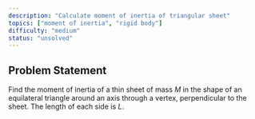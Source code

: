 ```yaml
---
description: "Calculate moment of inertia of triangular sheet"
topics: ["moment of inertia", "rigid body"]
difficulty: "medium"
status: "unsolved"
---
```


## Problem Statement
Find the moment of inertia of a thin sheet of mass $M$ in the shape of an equilateral triangle around an axis through a vertex, perpendicular to the sheet. The length of each side is $L$.
